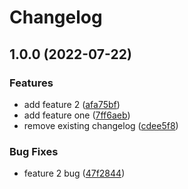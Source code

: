 # Changelog

## 1.0.0 (2022-07-22)


### Features

* add feature 2 ([afa75bf](https://github.com/theodorusclarence/learn-release-please/commit/afa75bfdb06fd600653b150f200ba592ebe293ea))
* add feature one ([7ff6aeb](https://github.com/theodorusclarence/learn-release-please/commit/7ff6aeb3020becb805516cc04fb2dd368000ede1))
* remove existing changelog ([cdee5f8](https://github.com/theodorusclarence/learn-release-please/commit/cdee5f8e14dc0d6a1d49d4635919ddce9888f7e6))


### Bug Fixes

* feature 2 bug ([47f2844](https://github.com/theodorusclarence/learn-release-please/commit/47f284465a3ff26b00d851f44716f18b239385c4))

